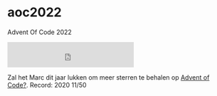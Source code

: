 # aoc2022
Advent Of Code 2022

<iframe src="https://free.timeanddate.com/countdown/i8kw8rpo/n1297/cf11/cm0/cu1/ct0/cs0/ca0/cr0/ss0/cac000/cpc000/pct/tcfff/fs100/szw320/szh135/tatDays%20left%20untill%20AoC%202022%20starts%3A%20/tac000/tptTime%20since%20AoC%202022%20started%3A%20/tpc000/mac000/mpc000/iso2022-12-01T00:00:00" allowtransparency="true" frameborder="0" width="284" height="57">
</iframe>

Zal het Marc dit jaar lukken om meer sterren te behalen op [Advent of Code?](https://adventofcode.com/).
Record: 2020 11/50
